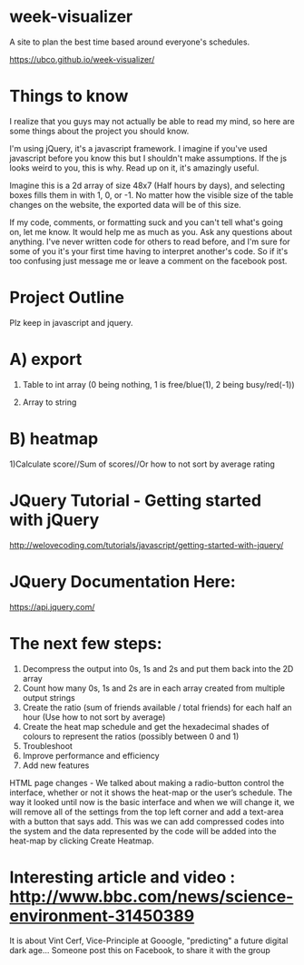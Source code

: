 # week-visualizer
A site to plan the best time based around everyone's schedules.

https://ubco.github.io/week-visualizer/

# Things to know
I realize that you guys may not actually be able to read my mind, so here are some things about the project you should know.

I'm using jQuery, it's a javascript framework. I imagine if you've used javascript before you know this but I shouldn't make assumptions. If the js looks weird to you, this is why. Read up on it, it's amazingly useful.

Imagine this is a 2d array of size 48x7 (Half hours by days), and selecting boxes fills them in with 1, 0, or -1. No matter how the visible size of the table changes on the website, the exported data will be of this size.

If my code, comments, or formatting suck and you can't tell what's going on, let me know. It would help me as much as you. Ask any questions about anything. I've never written code for others to read before, and I'm sure for some of you it's your first time having to interpret another's code. So if it's too confusing just message me or leave a comment on the facebook post.

# Project Outline
Plz keep in javascript and jquery.

# A) export  
   1) Table to int array (0 being nothing, 1 is free/blue(1), 2 being busy/red(-1))
  
   2) Array to string
# B) heatmap
   1)Calculate score//Sum of scores//Or how to not sort by average rating

# JQuery Tutorial - Getting started with jQuery
http://welovecoding.com/tutorials/javascript/getting-started-with-jquery/

# JQuery Documentation Here:
https://api.jquery.com/

# The next few steps:
1.	Decompress the output into 0s, 1s and 2s and put them back into the 2D array
2.	Count how many 0s, 1s and 2s are in each array created from multiple output strings
3.	Create the ratio (sum of friends available / total friends) for each half an hour  (Use how to not sort by average)
4.	Create the heat map schedule and get the hexadecimal shades of colours to represent the ratios (possibly between 0 and 1)
5.	 Troubleshoot
6.	Improve performance and efficiency
7.	Add new features

HTML page changes - We talked about making a radio-button control the interface, whether or not it shows the heat-map or the user’s schedule. The way it looked until now is the basic interface and when we will change it, we will remove all of the settings from the top left corner and add a text-area with a button that says add. This was we can add compressed codes into the system and the data represented by the code will be added into the heat-map by clicking Create Heatmap.

# Interesting article and video : http://www.bbc.com/news/science-environment-31450389
It is about Vint Cerf, Vice-Principle at Gooogle, "predicting" a future digital dark age... Someone post this on Facebook, to share it with the group
